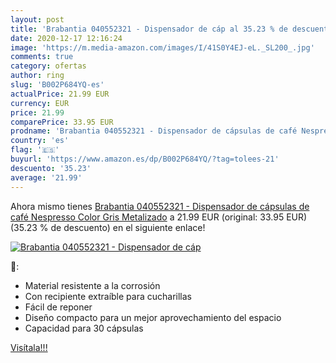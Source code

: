 ```yaml
---
layout: post
title: 'Brabantia 040552321 - Dispensador de cáp al 35.23 % de descuento'
date: 2020-12-17 12:16:24
image: 'https://m.media-amazon.com/images/I/41S0Y4EJ-eL._SL200_.jpg'
comments: true
category: ofertas
author: ring
slug: 'B002P684YQ-es'
actualPrice: 21.99 EUR
currency: EUR
price: 21.99
comparePrice: 33.95 EUR
prodname: 'Brabantia 040552321 - Dispensador de cápsulas de café Nespresso  Color Gris Metalizado'
country: 'es'
flag: '🇪🇸'
buyurl: 'https://www.amazon.es/dp/B002P684YQ/?tag=tolees-21'
descuento: '35.23'
average: '21.99'
---
```


Ahora mismo tienes [Brabantia 040552321 - Dispensador de cápsulas de café Nespresso  Color Gris Metalizado](https://www.amazon.es/dp/B002P684YQ/?tag=tolees-21) a 21.99 EUR (original: 33.95 EUR) (35.23 %  de descuento) en el siguiente enlace!

[![Brabantia 040552321 - Dispensador de cáp](https://m.media-amazon.com/images/I/41S0Y4EJ-eL._SL200_.jpg)](https://www.amazon.es/dp/B002P684YQ/?tag=tolees-21)

🔎:

- Material resistente a la corrosión
- Con recipiente extraíble para cucharillas
- Fácil de reponer
- Diseño compacto para un mejor aprovechamiento del espacio
- Capacidad para 30 cápsulas

[Visítala!!!](https://www.amazon.es/dp/B002P684YQ/?tag=tolees-21)
